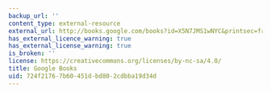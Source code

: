 ```yaml
---
backup_url: ''
content_type: external-resource
external_url: http://books.google.com/books?id=X5N7JMS1wNYC&printsec=frontcover
has_external_licence_warning: true
has_external_license_warning: true
is_broken: ''
license: https://creativecommons.org/licenses/by-nc-sa/4.0/
title: Google Books
uid: 724f2176-7b60-451d-bd80-2cdbba19d34d
---
```

